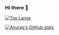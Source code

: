 ### Hi there 👋

<!--
**Kyo-G-Ray/Kyo-G-Ray** is a ✨ _special_ ✨ repository because its `README.md` (this file) appears on your GitHub profile.

Here are some ideas to get you started:

- 🔭 I’m currently working on ...
- 🌱 I’m currently learning ...
- 👯 I’m looking to collaborate on ...
- 🤔 I’m looking for help with ...
- 💬 Ask me about ...
- 📫 How to reach me: ...
- 😄 Pronouns: ...
- ⚡ Fun fact: ...
-->

[![Top Langs](https://github-readme-stats.vercel.app/api/top-langs/?username=Kyo-G-Ray&layout=compact&theme=onedark)](https://github.com/anuraghazra/github-readme-stats)




[![Anurag's GitHub stats](https://github-readme-stats.vercel.app/api?username=Kyo-G-Ray&theme=onedark&show_icons=true)](https://github.com/anuraghazra/github-readme-stats)

